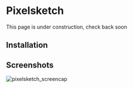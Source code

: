 # Pixelsketch
This page is under construction, check back soon
## Installation
## Screenshots
![pixelsketch_screencap](https://github.com/emilydoh/Pixelsketch/assets/113153067/d7e56d92-e91a-4024-b0f6-967ac3829d2e)
